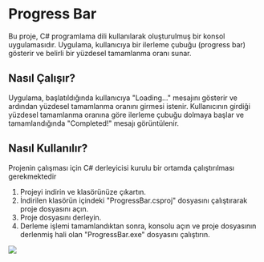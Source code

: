 
# Progress Bar 

Bu proje, C# programlama dili kullanılarak oluşturulmuş bir konsol uygulamasıdır. Uygulama, kullanıcıya bir ilerleme çubuğu (progress bar) gösterir ve belirli bir yüzdesel tamamlanma oranı sunar.

## Nasıl Çalışır?

Uygulama, başlatıldığında kullanıcıya "Loading..." mesajını gösterir ve ardından yüzdesel tamamlanma oranını girmesi istenir. Kullanıcının girdiği yüzdesel tamamlanma oranına göre ilerleme çubuğu dolmaya başlar ve tamamlandığında "Completed!" mesajı görüntülenir.

## Nasıl Kullanılır?

Projenin çalışması için C# derleyicisi kurulu bir ortamda çalıştırılması gerekmektedir

1. Projeyi indirin ve klasörünüze çıkartın.
2. İndirilen klasörün içindeki "ProgressBar.csproj" dosyasını çalıştırarak proje dosyasını açın.
3. Proje dosyasını derleyin.
4. Derleme işlemi tamamlandıktan sonra, konsolu açın ve proje dosyasının derlenmiş hali olan "ProgressBar.exe" dosyasını çalıştırın.

![](https://cdn.discordapp.com/attachments/776863855976382504/1080215140290547762/hafta10_5_cpACjgzDAZ.png)